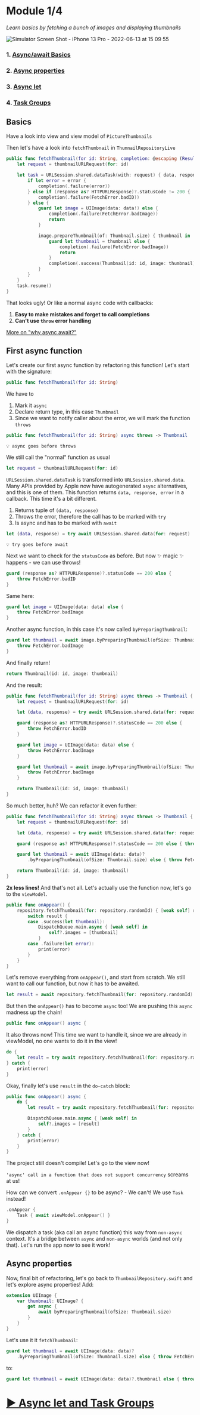 # Module 1/4

*Learn basics by fetching a bunch of images and displaying thumbnails*

![Simulator Screen Shot - iPhone 13 Pro - 2022-06-13 at 15 09 55](https://user-images.githubusercontent.com/35912614/173361329-f7a67d18-93b9-4d97-8626-d51611d7f7a5.jpeg)

### 1. [Async/await Basics](https://github.com/timdolenko/asyncyawaitu/edit/master/1-Basics.md#basics)
### 2. [Async properties](https://github.com/timdolenko/asyncyawaitu/edit/master/1-Basics.md#async-properties)
### 3. [Async let](https://github.com/timdolenko/asyncyawaitu/blob/master/1-3-Task-Groups.md)
### 4. [Task Groups](https://github.com/timdolenko/asyncyawaitu/blob/master/1-3-Task-Groups.md#task-groups)

## Basics

Have a look into view and view model of `PictureThumbnails`

Then let's have a look into `fetchThumbnail` in `ThumnailRepositoryLive`

```swift
public func fetchThumbnail(for id: String, completion: @escaping (Result<Thumbnail, Error>) -> Void) {
    let request = thumbnailURLRequest(for: id)

    let task = URLSession.shared.dataTask(with: request) { data, response, error in
        if let error = error {
            completion(.failure(error))
        } else if (response as? HTTPURLResponse)?.statusCode != 200 {
            completion(.failure(FetchError.badID))
        } else {
            guard let image = UIImage(data: data!) else {
                completion(.failure(FetchError.badImage))
                return
            }

            image.prepareThumbnail(of: Thumbnail.size) { thumbnail in
                guard let thumbnail = thumbnail else {
                    completion(.failure(FetchError.badImage))
                    return
                }
                completion(.success(Thumbnail(id: id, image: thumbnail)))
            }
        }
    }
    task.resume()
}
```

That looks ugly! Or like a normal async code with callbacks:
1) **Easy to make mistakes and forget to call completions**
2) **Can't use `throw` error handling**

[More on "why async await?"](https://github.com/apple/swift-evolution/blob/main/proposals/0296-async-await.md#motivation-completion-handlers-are-suboptimal)

## First async function

Let's create our first async function by refactoring this function! Let's start with the signature:

```swift
public func fetchThumbnail(for id: String)
```

We have to 
1. Mark it `async`
2. Declare return type, in this case `Thumbnail`
3. Since we want to notify caller about the error, we will mark the function `throws`
```swift
public func fetchThumbnail(for id: String) async throws -> Thumbnail
```
```
💡 async goes before throws
```

We still call the "normal" function as usual
```swift
let request = thumbnailURLRequest(for: id)
```

`URLSession.shared.dataTask` is transformed into `URLSession.shared.data`.
Many APIs provided by Apple now have autogenerated `async` alternatives, and this is one of them.
This function returns `data, response, error` in a callback. This time it's a bit different.
1. Returns tuple of `(data, response)`
2. Throws the error, therefore the call has to be marked with `try`
3. Is async and has to be marked with `await`

```swift
let (data, response) = try await URLSession.shared.data(for: request)
```

```
💡 try goes before await
```

Next we want to check for the `statusCode` as before.
But now ✨ magic ✨ happens - we can use throws!
```swift
guard (response as? HTTPURLResponse)?.statusCode == 200 else {
    throw FetchError.badID
}
```
Same here:
```swift
guard let image = UIImage(data: data) else {
    throw FetchError.badImage
}
```
Another async function, in this case it's now called `byPreparingThumbnail`:
```swift
guard let thumbnail = await image.byPreparingThumbnail(ofSize: Thumbnail.size) else {
    throw FetchError.badImage
}
```
And finally return!
```swift
return Thumbnail(id: id, image: thumbnail)
```

And the result:
```swift
public func fetchThumbnail(for id: String) async throws -> Thumbnail {
    let request = thumbnailURLRequest(for: id)

    let (data, response) = try await URLSession.shared.data(for: request)

    guard (response as? HTTPURLResponse)?.statusCode == 200 else {
        throw FetchError.badID
    }

    guard let image = UIImage(data: data) else {
        throw FetchError.badImage
    }

    guard let thumbnail = await image.byPreparingThumbnail(ofSize: Thumbnail.size) else {
        throw FetchError.badImage
    }

    return Thumbnail(id: id, image: thumbnail)
}
```

So much better, huh? We can refactor it even further:
```swift
public func fetchThumbnail(for id: String) async throws -> Thumbnail {
    let request = thumbnailURLRequest(for: id)

    let (data, response) = try await URLSession.shared.data(for: request)

    guard (response as? HTTPURLResponse)?.statusCode == 200 else { throw FetchError.badID }

    guard let thumbnail = await UIImage(data: data)?
        .byPreparingThumbnail(ofSize: Thumbnail.size) else { throw FetchError.badImage }

    return Thumbnail(id: id, image: thumbnail)
}
```
**2x less lines!** And that's not all. Let's actually use the function now, let's go to the `viewModel`.

```swift
public func onAppear() {
    repository.fetchThumbnail(for: repository.randomId) { [weak self] result in
        switch result {
        case .success(let thumbnail):
            DispatchQueue.main.async { [weak self] in
                self?.images = [thumbnail]
            }
        case .failure(let error):
            print(error)
        }
    }
}
```

Let's remove everything from `onAppear()`, and start from scratch. We still want to call our function, but now it has to be awaited.
```swift
let result = await repository.fetchThumbnail(for: repository.randomId)
```
But then the `onAppear()` has to become `async` too! We are pushing this `async` madness up the chain!
```swift
public func onAppear() async {
```
It also throws now! This time we want to handle it, since we are already in viewModel, no one wants to do it in the view!
```swift
do {
    let result = try await repository.fetchThumbnail(for: repository.randomId)
} catch {
    print(error)
}
```
Okay, finally let's use `result` in the `do-catch` block:
```swift
public func onAppear() async {
    do {
        let result = try await repository.fetchThumbnail(for: repository.randomId)

        DispatchQueue.main.async { [weak self] in
            self?.images = [result]
        }
    } catch {
        print(error)
    }
}
```

The project still doesn't compile! Let's go to the view now!

`'async' call in a function that does not support concurrency` screams at us!

How can we convert `.onAppear {}` to be async? - We can't! We use `Task` instead!
```swift
.onAppear {
    Task { await viewModel.onAppear() }
}
```
We dispatch a task (aka call an async function) this way from `non-async` context. It's a bridge between `async` and `non-async` worlds (and not only that).
Let's run the app now to see it work!

## Async properties

Now, final bit of refactoring, let's go back to `ThumbnailRepository.swift` and let's explore async properties! Add:

```swift
extension UIImage {
    var thumbnail: UIImage? {
        get async {
            await byPreparingThumbnail(ofSize: Thumbnail.size)
        }
    }
}
```

Let's use it it `fetchThumbnail`:

```swift
guard let thumbnail = await UIImage(data: data)?
    .byPreparingThumbnail(ofSize: Thumbnail.size) else { throw FetchError.badImage }
```
to:
```swift
guard let thumbnail = await UIImage(data: data)?.thumbnail else { throw FetchError.badImage }
```

# [▶️ Async let and Task Groups](https://github.com/timdolenko/asyncyawaitu/blob/master/1-3-Task-Groups.md)
